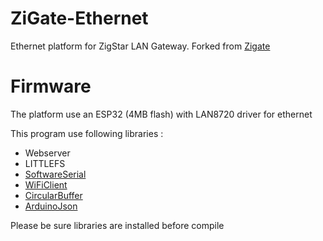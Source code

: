 # ZiGate-Ethernet
 Ethernet platform for ZigStar LAN Gateway.
 Forked from [Zigate](https://zigate.fr/documentation/descriptif-de-la-zigate-ethernet/)

# Firmware
The platform use an ESP32 (4MB flash) with LAN8720 driver for ethernet

This program use following libraries :
- Webserver
- LITTLEFS
- [SoftwareSerial](https://www.arduino.cc/en/Reference/softwareSerial)
- [WiFiClient](https://www.arduino.cc/en/Reference/WiFiClient)
- [CircularBuffer](https://github.com/rlogiacco/CircularBuffer)
- [ArduinoJson](https://github.com/bblanchon/ArduinoJson)

Please be sure libraries are installed before compile


